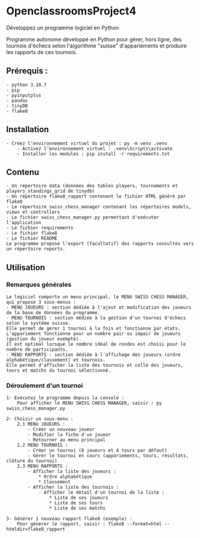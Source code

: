 # OpenclassroomsProject4
Développez un programme logiciel en Python

Programme autonome développé en Python pour gérer, hors ligne, des tournois d'échecs selon l'algorithme "suisse" d'appariements et produire les rapports de ces tournois.

## Prérequis :
    - python 3.10.7
    - pip
    - pyinputplus
    - pandas 
    - tinyDB
    - flake8

## Installation
    - Créez l’environnement virtuel du projet : py -m venv .venv
        - Activez l’environnement virtuel : .venv\Scripts\activate
        - Installer les modules : pip install -r requirements.txt

## Contenu
    - Un répertoire data (données des tables players, tournaments et players_standings_grid de tinydb)
    - Un répertoire flake8_rapport contenant le fichier HTML généré par flake8
    - Le répertoire swiss_chess_manager contenant les répertoires models, views et controllers
    - Le fichier swiss_chess_manager.py permettant d'exécuter l'application
    - Le fichier requirements
    - Le fichier flake8
    - Le fichier README
    Le programme propose l'export (facultatif) des rapports consultés vers un répertoire reports.

## Utilisation
### Remarques générales
    Le logiciel comporte un menu principal, le MENU SWISS CHESS MANAGER, qui propose 3 sous-menus :
    - MENU JOUEURS : section dédiée à l'ajout et modification des joueurs de la base de données du programme.
    - MENU TOURNOIS : section dédiée à la gestion d'un tournoi d'échecs selon le système suisse.
    Elle permet de gérer 1 tournoi à la fois et fonctionne par états.
    L'appariement fonctionne pour un nombre pair ou impair de joueurs (gestion du joueur exempté).
    Il est optimal lorsque le nombre idéal de rondes est choisi pour le nombre de participants.
    - MENU RAPPORTS : section dédiée à l'affichage des joueurs (ordre alphabétique/classement) et tournois.
    Elle permet d'afficher la liste des tournois et celle des joueurs, tours et matchs du tournoi sélectionné.

### Déroulement d'un tournoi

    1- Exécutez le programme depuis la console :
        Pour afficher le MENU SWISS CHESS MANAGER, saisir : py swiss_chess_manager.py

    2- Choisir un sous-menu :
        2.1 MENU JOUEURS :
            - Créer un nouveau joueur
            - Modifier la fiche d'un joueur
            - Retourner au menu principal
        2.2 MENU TOURNOIS :
            - Créer un tournoi (8 joueurs et 4 tours par défaut)
            - Gérer le tournoi en cours (appariements, tours, résultats, clôture du tournoi)
        2.3 MENU RAPPORTS :
            - Afficher la liste des joueurs :
                * Ordre alphabétique
                * Classement
            - Afficher la liste des tournois :
                - Afficher le détail d'un tournoi de la liste :
                    * Liste de ses joueurs
                    * Liste de ses tours
                    * Liste de ses matchs

    3- Générer 1 nouveau rapport flake8 (exemple) :
        Pour générer le rapport, saisir : flake8 --format=html --htmldir=flake8_rapport
